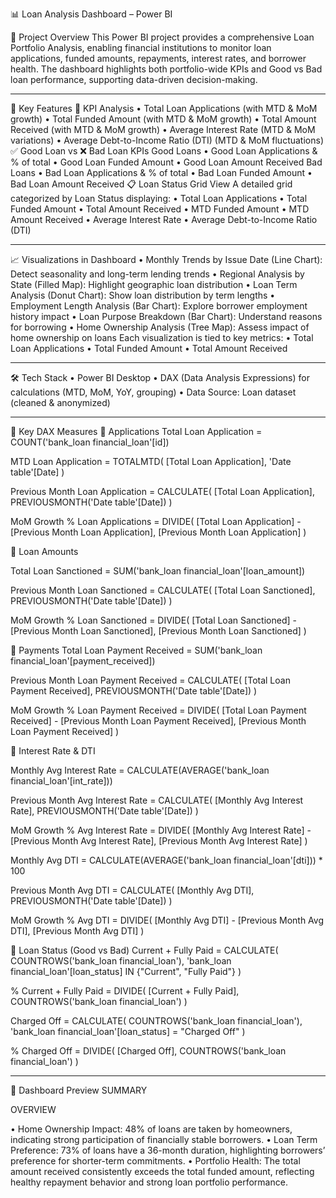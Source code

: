 📊 Loan Analysis Dashboard – Power BI

📌 Project Overview
This Power BI project provides a comprehensive Loan Portfolio Analysis, enabling financial institutions to monitor loan applications, funded amounts, repayments, interest rates, and borrower health. The dashboard highlights both portfolio-wide KPIs and Good vs Bad loan performance, supporting data-driven decision-making.
________________________________________
🚀 Key Features
🔑 KPI Analysis
•	Total Loan Applications (with MTD & MoM growth)
•	Total Funded Amount (with MTD & MoM growth)
•	Total Amount Received (with MTD & MoM growth)
•	Average Interest Rate (MTD & MoM variations)
•	Average Debt-to-Income Ratio (DTI) (MTD & MoM fluctuations)
✅ Good Loan vs ❌ Bad Loan KPIs
Good Loans
•	Good Loan Applications & % of total
•	Good Loan Funded Amount
•	Good Loan Amount Received
Bad Loans
•	Bad Loan Applications & % of total
•	Bad Loan Funded Amount
•	Bad Loan Amount Received
📋 Loan Status Grid View
A detailed grid categorized by Loan Status displaying:
•	Total Loan Applications
•	Total Funded Amount
•	Total Amount Received
•	MTD Funded Amount
•	MTD Amount Received
•	Average Interest Rate
•	Average Debt-to-Income Ratio (DTI)
________________________________________
📈 Visualizations in Dashboard
•	Monthly Trends by Issue Date (Line Chart): Detect seasonality and long-term lending trends
•	Regional Analysis by State (Filled Map): Highlight geographic loan distribution
•	Loan Term Analysis (Donut Chart): Show loan distribution by term lengths
•	Employment Length Analysis (Bar Chart): Explore borrower employment history impact
•	Loan Purpose Breakdown (Bar Chart): Understand reasons for borrowing
•	Home Ownership Analysis (Tree Map): Assess impact of home ownership on loans
Each visualization is tied to key metrics:
•	Total Loan Applications
•	Total Funded Amount
•	Total Amount Received
________________________________________
🛠️ Tech Stack
•	Power BI Desktop
•	DAX (Data Analysis Expressions) for calculations (MTD, MoM, YoY, grouping)
•	Data Source: Loan dataset (cleaned & anonymized)

________________________________________







🧮 Key DAX Measures
📌 Applications
Total Loan Application =
COUNT('bank_loan financial_loan'[id])

MTD Loan Application =
TOTALMTD(
    [Total Loan Application],
    'Date table'[Date]
)

Previous Month Loan Application =
CALCULATE(
    [Total Loan Application],
    PREVIOUSMONTH('Date table'[Date])
)

MoM Growth % Loan Applications =
DIVIDE(
    [Total Loan Application] - [Previous Month Loan Application],
    [Previous Month Loan Application]
)

📌 Loan Amounts

Total Loan Sanctioned =
SUM('bank_loan financial_loan'[loan_amount])

Previous Month Loan Sanctioned =
CALCULATE(
    [Total Loan Sanctioned],
    PREVIOUSMONTH('Date table'[Date])
)

MoM Growth % Loan Sanctioned =
DIVIDE(
    [Total Loan Sanctioned] - [Previous Month Loan Sanctioned],
    [Previous Month Loan Sanctioned]
)

📌 Payments
Total Loan Payment Received =
SUM('bank_loan financial_loan'[payment_received])

Previous Month Loan Payment Received =
CALCULATE(
    [Total Loan Payment Received],
    PREVIOUSMONTH('Date table'[Date])
)

MoM Growth % Loan Payment Received =
DIVIDE(
    [Total Loan Payment Received] - [Previous Month Loan Payment Received],
    [Previous Month Loan Payment Received]
)

📌 Interest Rate & DTI

Monthly Avg Interest Rate =
CALCULATE(AVERAGE('bank_loan financial_loan'[int_rate]))

Previous Month Avg Interest Rate =
CALCULATE(
    [Monthly Avg Interest Rate],
    PREVIOUSMONTH('Date table'[Date])
)

MoM Growth % Avg Interest Rate =
DIVIDE(
    [Monthly Avg Interest Rate] - [Previous Month Avg Interest Rate],
    [Previous Month Avg Interest Rate]
)

Monthly Avg DTI =
CALCULATE(AVERAGE('bank_loan financial_loan'[dti])) * 100

Previous Month Avg DTI =
CALCULATE(
    [Monthly Avg DTI],
    PREVIOUSMONTH('Date table'[Date])
)

MoM Growth % Avg DTI =
DIVIDE(
    [Monthly Avg DTI] - [Previous Month Avg DTI],
    [Previous Month Avg DTI]
)

📌 Loan Status (Good vs Bad)
Current + Fully Paid =
CALCULATE(
    COUNTROWS('bank_loan financial_loan'),
    'bank_loan financial_loan'[loan_status] IN {"Current", "Fully Paid"}
)

% Current + Fully Paid =
DIVIDE(
    [Current + Fully Paid],
    COUNTROWS('bank_loan financial_loan')
)

Charged Off =
CALCULATE(
    COUNTROWS('bank_loan financial_loan'),
    'bank_loan financial_loan'[loan_status] = "Charged Off"
)

% Charged Off =
DIVIDE(
    [Charged Off],
    COUNTROWS('bank_loan financial_loan')
)

________________________________________
📸 Dashboard Preview
SUMMARY
 

OVERVIEW
 

•	Home Ownership Impact: 48% of loans are taken by homeowners, indicating strong participation of financially stable borrowers.
•	Loan Term Preference: 73% of loans have a 36-month duration, highlighting borrowers’ preference for shorter-term commitments.
•	Portfolio Health: The total amount received consistently exceeds the total funded amount, reflecting healthy repayment behavior and strong loan portfolio performance.

